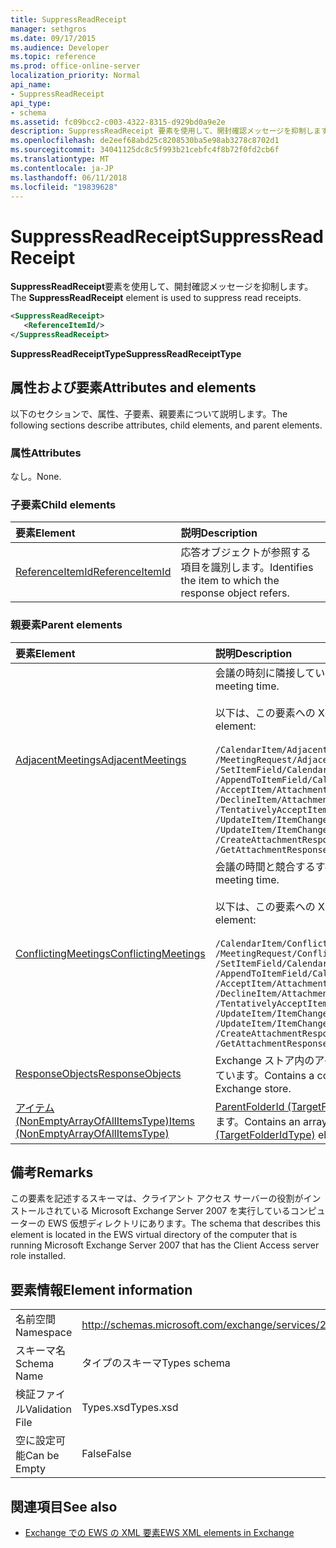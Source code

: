 ```yaml
---
title: SuppressReadReceipt
manager: sethgros
ms.date: 09/17/2015
ms.audience: Developer
ms.topic: reference
ms.prod: office-online-server
localization_priority: Normal
api_name:
- SuppressReadReceipt
api_type:
- schema
ms.assetid: fc09bcc2-c003-4322-8315-d929bd0a9e2e
description: SuppressReadReceipt 要素を使用して、開封確認メッセージを抑制します。
ms.openlocfilehash: de2eef68abd25c8208530ba5e98ab3278c8702d1
ms.sourcegitcommit: 34041125dc8c5f993b21cebfc4f8b72f0fd2cb6f
ms.translationtype: MT
ms.contentlocale: ja-JP
ms.lasthandoff: 06/11/2018
ms.locfileid: "19839628"
---
```

# <a name="suppressreadreceipt"></a><span data-ttu-id="4182e-103">SuppressReadReceipt</span><span class="sxs-lookup"><span data-stu-id="4182e-103">SuppressReadReceipt</span></span>

<span data-ttu-id="4182e-104">**SuppressReadReceipt**要素を使用して、開封確認メッセージを抑制します。</span><span class="sxs-lookup"><span data-stu-id="4182e-104">The **SuppressReadReceipt** element is used to suppress read receipts.</span></span> 
  
```xml
<SuppressReadReceipt>
   <ReferenceItemId/>
</SuppressReadReceipt>
```

 <span data-ttu-id="4182e-105">**SuppressReadReceiptType**</span><span class="sxs-lookup"><span data-stu-id="4182e-105">**SuppressReadReceiptType**</span></span>
## <a name="attributes-and-elements"></a><span data-ttu-id="4182e-106">属性および要素</span><span class="sxs-lookup"><span data-stu-id="4182e-106">Attributes and elements</span></span>

<span data-ttu-id="4182e-107">以下のセクションで、属性、子要素、親要素について説明します。</span><span class="sxs-lookup"><span data-stu-id="4182e-107">The following sections describe attributes, child elements, and parent elements.</span></span>
  
### <a name="attributes"></a><span data-ttu-id="4182e-108">属性</span><span class="sxs-lookup"><span data-stu-id="4182e-108">Attributes</span></span>

<span data-ttu-id="4182e-109">なし。</span><span class="sxs-lookup"><span data-stu-id="4182e-109">None.</span></span>
  
### <a name="child-elements"></a><span data-ttu-id="4182e-110">子要素</span><span class="sxs-lookup"><span data-stu-id="4182e-110">Child elements</span></span>

|<span data-ttu-id="4182e-111">**要素**</span><span class="sxs-lookup"><span data-stu-id="4182e-111">**Element**</span></span>|<span data-ttu-id="4182e-112">**説明**</span><span class="sxs-lookup"><span data-stu-id="4182e-112">**Description**</span></span>|
|:-----|:-----|
|[<span data-ttu-id="4182e-113">ReferenceItemId</span><span class="sxs-lookup"><span data-stu-id="4182e-113">ReferenceItemId</span></span>](referenceitemid.md) <br/> |<span data-ttu-id="4182e-114">応答オブジェクトが参照する項目を識別します。</span><span class="sxs-lookup"><span data-stu-id="4182e-114">Identifies the item to which the response object refers.</span></span>  <br/> |
   
### <a name="parent-elements"></a><span data-ttu-id="4182e-115">親要素</span><span class="sxs-lookup"><span data-stu-id="4182e-115">Parent elements</span></span>

|<span data-ttu-id="4182e-116">**要素**</span><span class="sxs-lookup"><span data-stu-id="4182e-116">**Element**</span></span>|<span data-ttu-id="4182e-117">**説明**</span><span class="sxs-lookup"><span data-stu-id="4182e-117">**Description**</span></span>|
|:-----|:-----|
|[<span data-ttu-id="4182e-118">AdjacentMeetings</span><span class="sxs-lookup"><span data-stu-id="4182e-118">AdjacentMeetings</span></span>](adjacentmeetings.md) <br/> | <span data-ttu-id="4182e-119">会議の時刻に隣接しているすべての項目について説明します。</span><span class="sxs-lookup"><span data-stu-id="4182e-119">Describes all items that are adjacent to a meeting time.</span></span>  <br/><br/>  <span data-ttu-id="4182e-120">以下は、この要素への XPath 式の一部です。</span><span class="sxs-lookup"><span data-stu-id="4182e-120">The following are some of the XPath expressions to this element:</span></span><br/>  <br/>  `/CalendarItem/AdjacentMeetings` <br/>  `/MeetingRequest/AdjacentMeetings` <br/>  `/SetItemField/CalendarItem/AdjacentMeetings` <br/>  `/AppendToItemField/CalendarItem/AdjacentMeetings` <br/>  `/AcceptItem/Attachments/ItemAttachment/CalendarItem/AdjacentMeetings` <br/>  `/DeclineItem/Attachments/ItemAttachment/CalendarItem/AdjacentMeetings` <br/>  `/TentativelyAcceptItem/Attachments/ItemAttachment/CalendarItem/AdjacentMeetings` <br/>  `/UpdateItem/ItemChanges/ItemChange/Updates/SetItemField/CalendarItem/AdjacentMeetings` <br/>  `/UpdateItem/ItemChanges/ItemChange/Updates/AppendToItemField/CalendarItem/AdjacentMeetings` <br/>  `/CreateAttachmentResponseMessage/Attachments/ItemAttachment/CalendarItem/AdjacentMeetings` <br/>  `/GetAttachmentResponseMessage/Attachments/ItemAttachment/CalendarItem/AdjacentMeetings` <br/> |
|[<span data-ttu-id="4182e-121">ConflictingMeetings</span><span class="sxs-lookup"><span data-stu-id="4182e-121">ConflictingMeetings</span></span>](conflictingmeetings.md) <br/> | <span data-ttu-id="4182e-122">会議の時間と競合するすべての項目について説明します。</span><span class="sxs-lookup"><span data-stu-id="4182e-122">Describes all items that conflict with a meeting time.</span></span> <br/> <br/>  <span data-ttu-id="4182e-123">以下は、この要素への XPath 式の一部です。</span><span class="sxs-lookup"><span data-stu-id="4182e-123">The following are some of the XPath expressions to this element:</span></span> <br/> <br/>  `/CalendarItem/ConflictingMeetings` <br/>  `/MeetingRequest/ConflictingMeetings` <br/>  `/SetItemField/CalendarItem/ConflictingMeetings` <br/>  `/AppendToItemField/CalendarItem/ConflictingMeetings` <br/>  `/AcceptItem/Attachments/ItemAttachment/CalendarItem/ConflictingMeetings` <br/>  `/DeclineItem/Attachments/ItemAttachment/CalendarItem/ConflictingMeetings` <br/>  `/TentativelyAcceptItem/Attachments/ItemAttachment/CalendarItem/ConflictingMeetings` <br/>  `/UpdateItem/ItemChanges/ItemChange/Updates/SetItemField/CalendarItem/ConflictingMeetings` <br/>  `/UpdateItem/ItemChanges/ItemChange/Updates/AppendToItemField/CalendarItem/ConflictingMeetings` <br/>  `/CreateAttachmentResponseMessage/Attachments/ItemAttachment/CalendarItem/ConflictingMeetings` <br/>  `/GetAttachmentResponseMessage/Attachments/ItemAttachment/CalendarItem/ConflictingMeetings` <br/> |
|[<span data-ttu-id="4182e-124">ResponseObjects</span><span class="sxs-lookup"><span data-stu-id="4182e-124">ResponseObjects</span></span>](responseobjects.md) <br/> |<span data-ttu-id="4182e-125">Exchange ストア内のアイテムに関連付けられているすべての応答オブジェクトのコレクションが含まれています。</span><span class="sxs-lookup"><span data-stu-id="4182e-125">Contains a collection of all the response objects that are associated with an item in the Exchange store.</span></span>  <br/> |
|[<span data-ttu-id="4182e-126">アイテム (NonEmptyArrayOfAllItemsType)</span><span class="sxs-lookup"><span data-stu-id="4182e-126">Items (NonEmptyArrayOfAllItemsType)</span></span>](items-nonemptyarrayofallitemstype.md) <br/> |<span data-ttu-id="4182e-127">[ParentFolderId (TargetFolderIdType)](parentfolderid-targetfolderidtype.md)の要素で識別されるフォルダーを作成する項目の配列が含まれています。</span><span class="sxs-lookup"><span data-stu-id="4182e-127">Contains an array of items to create in the folder that is identified by the [ParentFolderId (TargetFolderIdType)](parentfolderid-targetfolderidtype.md) element.</span></span>  <br/> |
   
## <a name="remarks"></a><span data-ttu-id="4182e-128">備考</span><span class="sxs-lookup"><span data-stu-id="4182e-128">Remarks</span></span>

<span data-ttu-id="4182e-129">この要素を記述するスキーマは、クライアント アクセス サーバーの役割がインストールされている Microsoft Exchange Server 2007 を実行しているコンピューターの EWS 仮想ディレクトリにあります。</span><span class="sxs-lookup"><span data-stu-id="4182e-129">The schema that describes this element is located in the EWS virtual directory of the computer that is running Microsoft Exchange Server 2007 that has the Client Access server role installed.</span></span>
  
## <a name="element-information"></a><span data-ttu-id="4182e-130">要素情報</span><span class="sxs-lookup"><span data-stu-id="4182e-130">Element information</span></span>

|||
|:-----|:-----|
|<span data-ttu-id="4182e-131">名前空間</span><span class="sxs-lookup"><span data-stu-id="4182e-131">Namespace</span></span>  <br/> |http://schemas.microsoft.com/exchange/services/2006/types  <br/> |
|<span data-ttu-id="4182e-132">スキーマ名</span><span class="sxs-lookup"><span data-stu-id="4182e-132">Schema Name</span></span>  <br/> |<span data-ttu-id="4182e-133">タイプのスキーマ</span><span class="sxs-lookup"><span data-stu-id="4182e-133">Types schema</span></span>  <br/> |
|<span data-ttu-id="4182e-134">検証ファイル</span><span class="sxs-lookup"><span data-stu-id="4182e-134">Validation File</span></span>  <br/> |<span data-ttu-id="4182e-135">Types.xsd</span><span class="sxs-lookup"><span data-stu-id="4182e-135">Types.xsd</span></span>  <br/> |
|<span data-ttu-id="4182e-136">空に設定可能</span><span class="sxs-lookup"><span data-stu-id="4182e-136">Can be Empty</span></span>  <br/> |<span data-ttu-id="4182e-137">False</span><span class="sxs-lookup"><span data-stu-id="4182e-137">False</span></span>  <br/> |
   
## <a name="see-also"></a><span data-ttu-id="4182e-138">関連項目</span><span class="sxs-lookup"><span data-stu-id="4182e-138">See also</span></span>

- [<span data-ttu-id="4182e-139">Exchange での EWS の XML 要素</span><span class="sxs-lookup"><span data-stu-id="4182e-139">EWS XML elements in Exchange</span></span>](ews-xml-elements-in-exchange.md)

